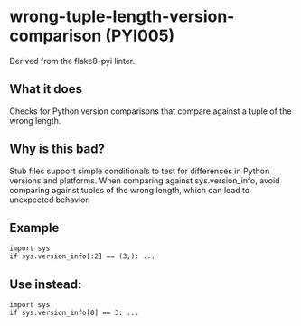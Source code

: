 # wrong-tuple-length-version-comparison (PYI005)
Derived from the flake8-pyi linter.
## What it does
Checks for Python version comparisons that compare against a tuple of the
wrong length.
## Why is this bad?
Stub files support simple conditionals to test for differences in Python
versions and platforms. When comparing against sys.version_info, avoid
comparing against tuples of the wrong length, which can lead to unexpected
behavior.
## Example
```
import sys
if sys.version_info[:2] == (3,): ...
```
## Use instead:
```
import sys
if sys.version_info[0] == 3: ...
```
